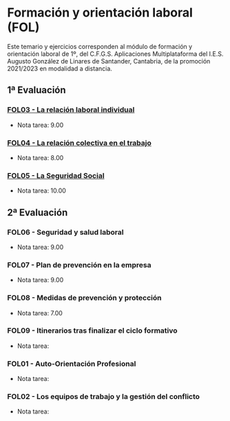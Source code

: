 # Formación y orientación laboral (FOL)
Este temario y ejercicios corresponden al módulo de formación y orientación laboral de 1º, del C.F.G.S. Aplicaciones Multiplataforma del I.E.S. Augusto González de Linares de Santander, Cantabria, de la promoción 2021/2023 en modalidad a distancia.
## 1ª Evaluación
### [FOL03 - La relación laboral individual](https://github.com/DiegoGlez1992/DAM/tree/main/Formaci%C3%B3n%20y%20orientaci%C3%B3n%20laboral/FOL03%20-%20La%20relaci%C3%B3n%20laboral%20individual)
* Nota tarea: 9.00
### [FOL04 - La relación colectiva en el trabajo](https://github.com/DiegoGlez1992/DAM/tree/main/Formaci%C3%B3n%20y%20orientaci%C3%B3n%20laboral/FOL04%20-%20La%20relaci%C3%B3n%20colectiva%20en%20el%20trabajo)
* Nota tarea: 8.00
### [FOL05 - La Seguridad Social](https://github.com/DiegoGlez1992/DAM/tree/main/Formaci%C3%B3n%20y%20orientaci%C3%B3n%20laboral/FOL05%20-%20La%20Seguridad%20Social)
* Nota tarea: 10.00
## 2ª Evaluación
### FOL06 - Seguridad y salud laboral
* Nota tarea: 9.00
### FOL07 - Plan de prevención en la empresa
* Nota tarea: 9.00
### FOL08 - Medidas de prevención y protección
* Nota tarea: 7.00
### FOL09 - Itinerarios tras finalizar el ciclo formativo
* Nota tarea: 
### FOL01 - Auto-Orientación Profesional
* Nota tarea: 
### FOL02 - Los equipos de trabajo y la gestión del conflicto
* Nota tarea: 
